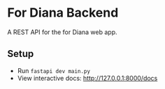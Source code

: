 # For Diana Backend

A REST API for the for Diana web app.

## Setup
- Run `fastapi dev main.py`
- View interactive docs: http://127.0.0.1:8000/docs

